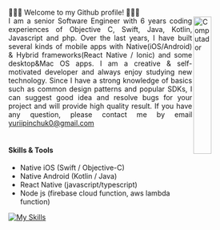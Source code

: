 <p align="justify">
  👋👋👋 Welcome to my Github profile! 👋👋👋<br>
  I am a senior Software Engineer <img src="https://media.giphy.com/media/v1.Y2lkPTc5MGI3NjExNTAzZTA3MDU2YmJlYTliNjcwMWQ2OWFmMDU1MjU3NDhmNmYwMWQzMyZjdD1n/JPgbfjx4d2sAAkQabX/giphy.gif?raw=true" width="26.5%" height=auto align="right" alt="Computador"> with 6 years coding experiences of Objective C, Swift, Java, Kotlin, Javascript and php.
  Over the last years, I have built several kinds of mobile apps with Native(iOS/Android) & Hybrid frameworks(React Native / Ionic) and some desktop&Mac OS apps.  I am a creative & self-motivated developer and always enjoy studying new technology. 
  Since I have a strong knowledge of basics such as common design patterns and popular SDKs, I can suggest good idea and resolve bugs for your
project and will provide high quality result.
  If you have any question, please contact me by email <a href="yuriipinchuk0@gmail.com">yuriipinchuk0@gmail.com</a><br><br>  

#### Skills & Tools
  
  - Native iOS (Swift / Objective-C)
  - Native Android (Kotlin / Java)
  - React Native (javascript/typescript)
  - Node js (firebase cloud function, aws lambda function)
  
[![My Skills](https://skillicons.dev/icons?i=swift,kotlin,react,androidstudio,nodejs,firebase,github&perline=15&theme=dark)](https://skillicons.dev)
